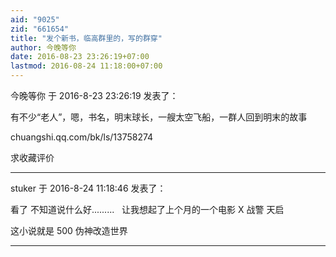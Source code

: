 ```yaml
---
aid: "9025"
zid: "661654"
title: "发个新书，临高群里的，写的群穿"
author: 今晚等你
date: 2016-08-23 23:26:19+07:00
lastmod: 2016-08-24 11:18:00+07:00
---
```


今晚等你 于 2016-8-23 23:26:19 发表了：

有不少“老人”，嗯，书名，明末球长，一艘太空飞船，一群人回到明末的故事

chuangshi.qq.com/bk/ls/13758274

求收藏评价

---

stuker 于 2016-8-24 11:18:46 发表了：

看了 不知道说什么好.........   让我想起了上个月的一个电影 X 战警 天启

这小说就是 500 伪神改造世界

---
